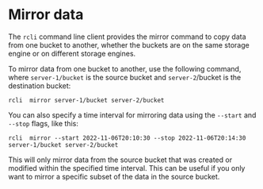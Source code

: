 # Mirror data

The `rcli` command line client provides the mirror command to copy data from one bucket to another, whether the buckets
are on the same storage engine or on different storage engines.

To mirror data from one bucket to another, use the following command, where `server-1/bucket` is the source bucket and
`server-2`/bucket is the destination bucket:

```shell
rcli  mirror server-1/bucket server-2/bucket
```

You can also specify a time interval for mirroring data using the `--start` and `--stop` flags, like this:

```shell
rcli  mirror --start 2022-11-06T20:10:30 --stop 2022-11-06T20:14:30  server-1/bucket server-2/bucket
```

This will only mirror data from the source bucket that was created or modified within the specified time interval. This
can be useful if you only want to mirror a specific subset of the data in the source bucket.
